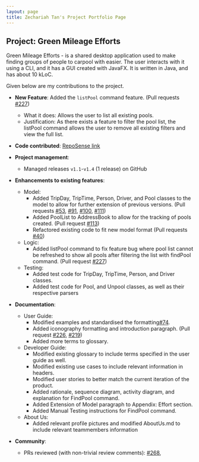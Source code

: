 ```yaml
---
layout: page
title: Zechariah Tan's Project Portfolio Page
---
```


## Project: Green Mileage Efforts
Green Mileage Efforts - is a shared desktop application used to make finding groups of people to carpool with easier.
The user interacts with it using a CLI, and it has a GUI created with JavaFX. It is written in Java, and has about
10 kLoC.

Given below are my contributions to the project.

* **New Feature**: Added the `listPool` command feature. (Pull requests [\#227](https://github.com/AY2021S2-CS2103T-W10-1/tp/pull/227))
    * What it does: Allows the user to list all existing pools.
    * Justification: As there exists a feature to filter the pool list, the listPool command allows the user to remove all existing filters and view the full list.

* **Code contributed**: [RepoSense link](https://nus-cs2103-ay2021s2.github.io/tp-dashboard/?search=zechariah&sort=groupTitle&sortWithin=title&timeframe=commit&mergegroup=&groupSelect=groupByRepos&breakdown=true&checkedFileTypes=docs~functional-code~test-code~other&since=2021-02-19&tabOpen=true&tabType=authorship&zFR=false&tabAuthor=ZechariahTan&tabRepo=AY2021S2-CS2103T-W10-1%2Ftp%5Bmaster%5D&authorshipIsMergeGroup=false&authorshipFileTypes=docs)

* **Project management**:
  * Managed releases `v1.1`-`v1.4` (1 release) on GitHub

* **Enhancements to existing features**:
  * Model:
    * Added TripDay, TripTime, Person, Driver, and Pool classes to the model to allow for further extension of previous versions. (Pull requests [#53](https://github.com/AY2021S2-CS2103T-W10-1/tp/pull/53), [#91](https://github.com/AY2021S2-CS2103T-W10-1/tp/pull/91), [#100](https://github.com/AY2021S2-CS2103T-W10-1/tp/pull/100), [#111](https://github.com/AY2021S2-CS2103T-W10-1/tp/pull/111))
    * Added PoolList to AddressBook to allow for the tracking of pools created. (Pull request [#113](https://github.com/AY2021S2-CS2103T-W10-1/tp/pull/113))
    * Refactored existing code to fit new model format (Pull requests [#40](https://github.com/AY2021S2-CS2103T-W10-1/tp/pull/40))
  * Logic:
    * Added listPool command to fix feature bug where pool list cannot be refreshed to show all pools after filtering the list with findPool command. (Pull request [#227](https://github.com/AY2021S2-CS2103T-W10-1/tp/pull/227))
  * Testing:
    * Added test code for TripDay, TripTime, Person, and Driver classes.
    * Added test code for Pool, and Unpool classes, as well as their respective parsers

* **Documentation**:
  * User Guide:
    * Modified examples and standardised the formatting[#74](https://github.com/AY2021S2-CS2103T-W10-1/tp/pull/74).
    * Added iconography formatting and introduction paragraph. (Pull request [#226](https://github.com/AY2021S2-CS2103T-W10-1/tp/pull/226), [#219](https://github.com/AY2021S2-CS2103T-W10-1/tp/pull/219))
    * Added more terms to glossary.
  * Developer Guide:
    * Modified existing glossary to include terms specified in the user guide as well.
    * Modified existing use cases to include relevant information in headers.
    * Modified user stories to better match the current iteration of the product.
    * Added rationale, sequence diagram, activity diagram, and explanation for FindPool command.
    * Added Extension of Model paragraph to Appendix: Effort section.
    * Added Manual Testing instructions for FindPool command.
  * About Us:
    * Added relevant profile pictures and modified AboutUs.md to include relevant teammembers information

* **Community**:
  * PRs reviewed (with non-trivial review comments): [#268](https://github.com/AY2021S2-CS2103T-W10-1/tp/pull/268), 